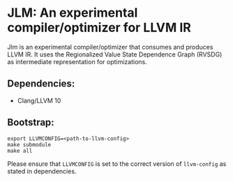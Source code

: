 # JLM: An experimental compiler/optimizer for LLVM IR

Jlm is an experimental compiler/optimizer that consumes and produces LLVM IR. It uses the
Regionalized Value State Dependence Graph (RVSDG) as intermediate representation for optimizations.

## Dependencies:
* Clang/LLVM 10

## Bootstrap:
```
export LLVMCONFIG=<path-to-llvm-config>
make submodule
make all
```
Please ensure that `LLVMCONFIG` is set to the correct version of `llvm-config` as stated in
dependencies.
